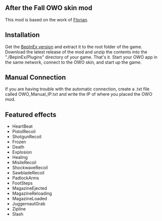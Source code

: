 ## After the Fall OWO skin mod
This mod is based on the work of [Florian](https://github.com/floh-bhaptics).

## Installation
Get the [BepInEx version](https://github.com/BepInEx/BepInEx/releases/tag/v6.0.0-pre.2) and extract it to the root folder of the game. Download the latest release of the mod and unzip the contents into the "./BepinEx/Plugins" directory of your game. That's it. Start your OWO app in the same network, connect to the OWO skin, and start up the game.

## Manual Connection
If you are having trouble with the automatic connection, create a .txt file called OWO_Manual_IP.txt and write the IP of where you placed the OWO mod.

## Featured effects
- HeartBeat
- PistolRecoil
- ShotgunRecoil
- Frozen
- Death
- Explosion
- Healing
- MisileRecoil
- ShockwaveRecoil
- SawbladeRecoil
- PadlockArms
- FootSteps
- MagazineEjected
- MagazineReloading
- MagazineLoaded
- JuggernautGrab
- Zipline
- Slash
